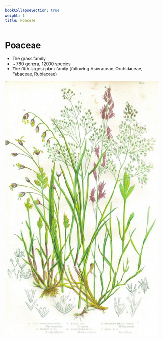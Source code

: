 ```yaml
---
bookCollapseSection: true
weight: 1 
title: Poaceae
---
```



# Poaceae

* The grass family
* ~ 780 genera, 12000 species
* The fifth largest plant family (following Asteraceae, Orchidaceae, Fabaceae, Rubiaceae)

![](poaceae.jpg)